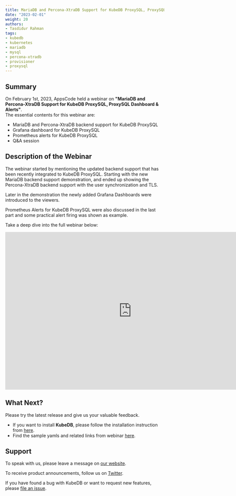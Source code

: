 ```yaml
---
title: MariaDB and Percona-XtraDB Support for KubeDB ProxySQL, ProxySQL Dashboard & Alerts
date: "2023-02-01"
weight: 20
authors:
- Tasdidur Rahman
tags:
- kubedb
- kubernetes
- mariadb
- mysql
- percona-xtradb
- provisioner
- proxysql
---
```


## Summary

On February 1st, 2023, AppsCode held a webinar on **"MariaDB and Percona-XtraDB Support for KubeDB ProxySQL, ProxySQL Dashboard & Alerts"**. <br>
The essential contents for this webinar are: <br>
* MariaDB and Percona-XtraDB backend support for KubeDB ProxySQL
* Grafana dashboard for KubeDB ProxySQL
* Prometheus alerts for KubeDB ProxySQL
* Q&A session


## Description of the Webinar

The webinar started by mentioning the updated backend support that has been recently integrated to KubeDB ProxySQL. Starting with the new MariaDB backend support demonstration, and ended up showing the Percona-XtraDB backend support with the user synchronization and TLS.

Later in the demonstration the newly added Grafana Dashboards were introduced to the viewers. 

Prometheus Alerts for KubeDB ProxySQL were also discussed in the last part and some practical alert firing was shown as example.   

Take a deep dive into the full webinar below:

<iframe style="height: 500px; width: 800px" src="https://www.youtube.com/embed/CvTHbXNL29k" title="YouTube video player" frameborder="0" allow="accelerometer; autoplay; clipboard-write; encrypted-media; gyroscope; picture-in-picture" allowfullscreen></iframe>

## What Next?

Please try the latest release and give us your valuable feedback.

* If you want to install **KubeDB**, please follow the installation instruction from [here](https://kubedb.com/docs/v2023.01.31/setup/).
* Find the sample yamls and related links from webinar [here](https://github.com/kubedb/project/tree/master/demo/proxysql/webinar-2023.02.01).


## Support

To speak with us, please leave a message on [our website](https://appscode.com/contact/).

To receive product announcements, follow us on [Twitter](https://twitter.com/KubeDB).

If you have found a bug with KubeDB or want to request new features, please [file an issue](https://github.com/kubedb/project/issues/new).
